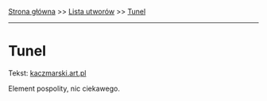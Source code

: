 [Strona główna](../index.md) >> [Lista utworów](../list.md) >> [Tunel](604.md)

---

# Tunel

Tekst: [kaczmarski.art.pl](https://www.kaczmarski.art.pl/tworczosc/wiersze/tunel/)

Element pospolity, nic ciekawego.